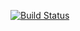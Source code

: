 [![Build Status](https://travis-ci.org/soroushhakami/projectx.png)](https://travis-ci.org/soroushhakami/projectx)

